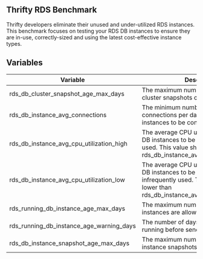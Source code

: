 ## Thrifty RDS Benchmark

Thrifty developers eliminate their unused and under-utilized RDS instances. This benchmark focuses on testing your RDS DB instances to ensure they are in-use, correctly-sized and using the latest cost-effective instance types.

## Variables

| Variable | Description | Default |
| - | - | - |
| rds_db_cluster_snapshot_age_max_days | The maximum number of days RDS DB cluster snapshots can be retained.| 90 days |
| rds_db_instance_avg_connections | The minimum number of average connections per day required for DB instances to be considered in-use. | 2 connections/day |
| rds_db_instance_avg_cpu_utilization_high | The average CPU utilization required for DB instances to be considered frequently used. This value should be higher than rds_db_instance_avg_cpu_utilization_low. | 50% |
| rds_db_instance_avg_cpu_utilization_low | The average CPU utilization required for DB instances to be considered infrequently used. This value should be lower than rds_db_instance_avg_cpu_utilization_high. | 25% |
| rds_running_db_instance_age_max_days | The maximum number of days DB instances are allowed to run. | 90 days |
| rds_running_db_instance_age_warning_days | The number of days DB instances can be running before sending a warning. | 30 days |
| rds_db_instance_snapshot_age_max_days | The maximum number of days RDS DB instance snapshots can be retained. | 90 days |
